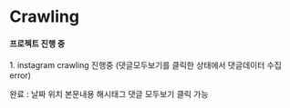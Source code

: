 # Crawling
<h4> 프로젝트 진행 중 </h4>
  <p> 1. instagram crawling 진행중 (댓글모두보기를 클릭한 상태에서 댓글데이터 수집 error) </p>
  <p> 완료 : 날짜 위치 본문내용 해시태그 댓글 모두보기 클릭 가능
  
